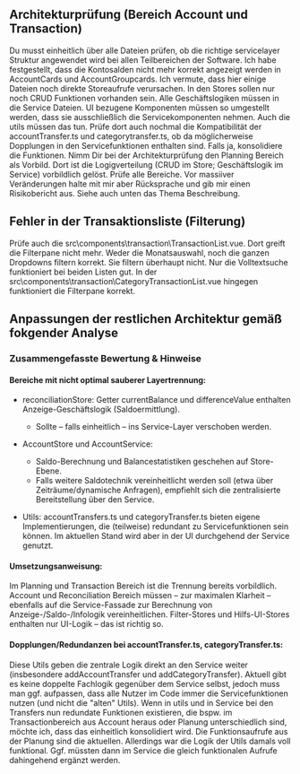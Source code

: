 ## Architekturprüfung (Bereich Account und Transaction)
Du musst einheitlich über alle Dateien prüfen, ob die richtige servicelayer Struktur angewendet wird bei allen Teilbereichen der Software.
Ich habe festgestellt, dass die Kontosalden nicht mehr korrekt angezeigt werden in AccountCards und AccountGroupcards. Ich vermute, dass hier einige Dateien noch direkte Storeaufrufe verursachen. In den Stores sollen nur noch CRUD Funktionen vorhanden sein. Alle Geschäftslogiken müssen in die Service Dateien. UI bezugene Komponenten müssen so umgestellt werden, dass sie ausschließlich die Servicekomponenten nehmen. Auch die utils müssen das tun. Prüfe dort auch nochmal die Kompatibilität der accountTransfer.ts und categorytransfer.ts, ob da möglicherweise Dopplungen in den Servicefunktionen enthalten sind. Falls ja, konsolidiere die Funktionen.
Nimm Dir bei der Architekturprüfung den Planning Bereich als Vorbild. Dort ist die Logigverteilung (CRUD im Store; Geschäftslogik im Service) vorbildlich gelöst. Prüfe alle Bereiche. Vor massiiver Veränderungen halte mit mir aber Rücksprache und gib mir einen Risikobericht aus. Siehe auch unten das Thema Beschreibung.

## Fehler in der Transaktionsliste (Filterung)
Prüfe auch die src\components\transaction\TransactionList.vue. Dort greift die Filterpane nicht mehr. Weder die Monatsauswahl, noch die ganzen Dropdowns filtern korrekt. Sie filtern überhaupt nicht. Nur die Volltextsuche funktioniert bei beiden Listen gut. In der src\components\transaction\CategoryTransactionList.vue hingegen funktioniert die Filterpane korrekt.

## Anpassungen der restlichen Architektur gemäß fokgender Analyse
### Zusammengefasste Bewertung & Hinweise
#### Bereiche mit nicht optimal sauberer Layertrennung:
- reconciliationStore: Getter currentBalance und differenceValue enthalten Anzeige-Geschäftslogik (Saldoermittlung).
  - Sollte – falls einheitlich – ins Service-Layer verschoben werden.

- AccountStore und AccountService:
  - Saldo-Berechnung und Balancestatistiken geschehen auf Store-Ebene.
  - Falls weitere Saldotechnik vereinheitlicht werden soll (etwa über Zeiträume/dynamische Anfragen), empfiehlt sich die zentralisierte Bereitstellung über den Service.

- Utils: accountTransfers.ts und categoryTransfer.ts bieten eigene Implementierungen, die (teilweise) redundant zu Servicefunktionen sein können. Im aktuellen Stand wird aber in der UI durchgehend der Service genutzt.

#### Umsetzungsanweisung:

Im Planning und Transaction Bereich ist die Trennung bereits vorbildlich.
Account und Reconciliation Bereich müssen – zur maximalen Klarheit – ebenfalls auf die Service-Fassade zur Berechnung von Anzeige-/Saldo-/Infologik vereinheitlichen.
Filter-Stores und Hilfs-UI-Stores enthalten nur UI-Logik – das ist richtig so.

#### Dopplungen/Redundanzen bei accountTransfer.ts, categoryTransfer.ts:

Diese Utils geben die zentrale Logik direkt an den Service weiter (insbesondere addAccountTransfer und addCategoryTransfer). Aktuell gibt es keine doppelte Fachlogik gegenüber dem Service selbst, jedoch muss man ggf. aufpassen, dass alle Nutzer im Code immer die Servicefunktionen nutzen (und nicht die "alten" Utils).
Wenn in utils und in Service bei den Transfers nun redundate Funktionen existieren, die bspw. im Transactionbereich aus Account heraus oder Planung unterschiedlich sind, möchte ich, dass das einheitlich konsolidiert wird. Die Funktionsaufrufe aus der Planung sind die aktuellen. Allerdings war die Logik der Utils damals voll funktional. Ggf. müssten dann im Service die gleich funktionalen Aufrufe dahingehend ergänzt werden.
